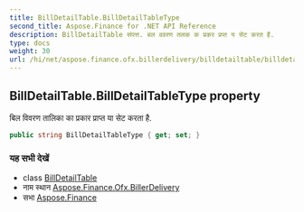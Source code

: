 ```yaml
---
title: BillDetailTable.BillDetailTableType
second_title: Aspose.Finance for .NET API Reference
description: BillDetailTable संपत्त. बल ववरण तलक क प्रकर प्रप्त य सेट करत है.
type: docs
weight: 30
url: /hi/net/aspose.finance.ofx.billerdelivery/billdetailtable/billdetailtabletype/
---
```

## BillDetailTable.BillDetailTableType property

बिल विवरण तालिका का प्रकार प्राप्त या सेट करता है.

```csharp
public string BillDetailTableType { get; set; }
```

### यह सभी देखें

* class [BillDetailTable](../)
* नाम स्थान [Aspose.Finance.Ofx.BillerDelivery](../../billdetailtable/)
* सभा [Aspose.Finance](../../../)


